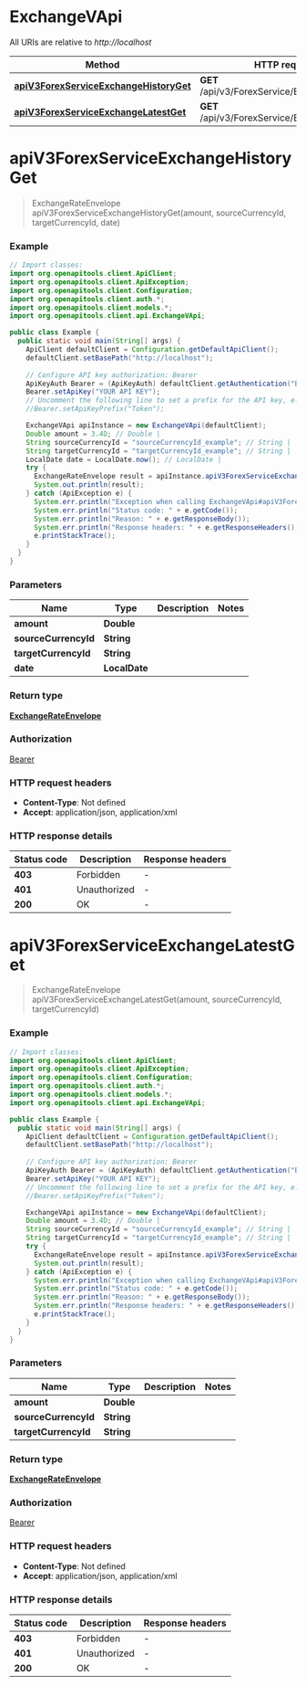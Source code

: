 # ExchangeVApi

All URIs are relative to *http://localhost*

| Method | HTTP request | Description |
|------------- | ------------- | -------------|
| [**apiV3ForexServiceExchangeHistoryGet**](ExchangeVApi.md#apiV3ForexServiceExchangeHistoryGet) | **GET** /api/v3/ForexService/Exchange/History |  |
| [**apiV3ForexServiceExchangeLatestGet**](ExchangeVApi.md#apiV3ForexServiceExchangeLatestGet) | **GET** /api/v3/ForexService/Exchange/Latest |  |


<a id="apiV3ForexServiceExchangeHistoryGet"></a>
# **apiV3ForexServiceExchangeHistoryGet**
> ExchangeRateEnvelope apiV3ForexServiceExchangeHistoryGet(amount, sourceCurrencyId, targetCurrencyId, date)



### Example
```java
// Import classes:
import org.openapitools.client.ApiClient;
import org.openapitools.client.ApiException;
import org.openapitools.client.Configuration;
import org.openapitools.client.auth.*;
import org.openapitools.client.models.*;
import org.openapitools.client.api.ExchangeVApi;

public class Example {
  public static void main(String[] args) {
    ApiClient defaultClient = Configuration.getDefaultApiClient();
    defaultClient.setBasePath("http://localhost");
    
    // Configure API key authorization: Bearer
    ApiKeyAuth Bearer = (ApiKeyAuth) defaultClient.getAuthentication("Bearer");
    Bearer.setApiKey("YOUR API KEY");
    // Uncomment the following line to set a prefix for the API key, e.g. "Token" (defaults to null)
    //Bearer.setApiKeyPrefix("Token");

    ExchangeVApi apiInstance = new ExchangeVApi(defaultClient);
    Double amount = 3.4D; // Double | 
    String sourceCurrencyId = "sourceCurrencyId_example"; // String | 
    String targetCurrencyId = "targetCurrencyId_example"; // String | 
    LocalDate date = LocalDate.now(); // LocalDate | 
    try {
      ExchangeRateEnvelope result = apiInstance.apiV3ForexServiceExchangeHistoryGet(amount, sourceCurrencyId, targetCurrencyId, date);
      System.out.println(result);
    } catch (ApiException e) {
      System.err.println("Exception when calling ExchangeVApi#apiV3ForexServiceExchangeHistoryGet");
      System.err.println("Status code: " + e.getCode());
      System.err.println("Reason: " + e.getResponseBody());
      System.err.println("Response headers: " + e.getResponseHeaders());
      e.printStackTrace();
    }
  }
}
```

### Parameters

| Name | Type | Description  | Notes |
|------------- | ------------- | ------------- | -------------|
| **amount** | **Double**|  | |
| **sourceCurrencyId** | **String**|  | |
| **targetCurrencyId** | **String**|  | |
| **date** | **LocalDate**|  | |

### Return type

[**ExchangeRateEnvelope**](ExchangeRateEnvelope.md)

### Authorization

[Bearer](../README.md#Bearer)

### HTTP request headers

 - **Content-Type**: Not defined
 - **Accept**: application/json, application/xml

### HTTP response details
| Status code | Description | Response headers |
|-------------|-------------|------------------|
| **403** | Forbidden |  -  |
| **401** | Unauthorized |  -  |
| **200** | OK |  -  |

<a id="apiV3ForexServiceExchangeLatestGet"></a>
# **apiV3ForexServiceExchangeLatestGet**
> ExchangeRateEnvelope apiV3ForexServiceExchangeLatestGet(amount, sourceCurrencyId, targetCurrencyId)



### Example
```java
// Import classes:
import org.openapitools.client.ApiClient;
import org.openapitools.client.ApiException;
import org.openapitools.client.Configuration;
import org.openapitools.client.auth.*;
import org.openapitools.client.models.*;
import org.openapitools.client.api.ExchangeVApi;

public class Example {
  public static void main(String[] args) {
    ApiClient defaultClient = Configuration.getDefaultApiClient();
    defaultClient.setBasePath("http://localhost");
    
    // Configure API key authorization: Bearer
    ApiKeyAuth Bearer = (ApiKeyAuth) defaultClient.getAuthentication("Bearer");
    Bearer.setApiKey("YOUR API KEY");
    // Uncomment the following line to set a prefix for the API key, e.g. "Token" (defaults to null)
    //Bearer.setApiKeyPrefix("Token");

    ExchangeVApi apiInstance = new ExchangeVApi(defaultClient);
    Double amount = 3.4D; // Double | 
    String sourceCurrencyId = "sourceCurrencyId_example"; // String | 
    String targetCurrencyId = "targetCurrencyId_example"; // String | 
    try {
      ExchangeRateEnvelope result = apiInstance.apiV3ForexServiceExchangeLatestGet(amount, sourceCurrencyId, targetCurrencyId);
      System.out.println(result);
    } catch (ApiException e) {
      System.err.println("Exception when calling ExchangeVApi#apiV3ForexServiceExchangeLatestGet");
      System.err.println("Status code: " + e.getCode());
      System.err.println("Reason: " + e.getResponseBody());
      System.err.println("Response headers: " + e.getResponseHeaders());
      e.printStackTrace();
    }
  }
}
```

### Parameters

| Name | Type | Description  | Notes |
|------------- | ------------- | ------------- | -------------|
| **amount** | **Double**|  | |
| **sourceCurrencyId** | **String**|  | |
| **targetCurrencyId** | **String**|  | |

### Return type

[**ExchangeRateEnvelope**](ExchangeRateEnvelope.md)

### Authorization

[Bearer](../README.md#Bearer)

### HTTP request headers

 - **Content-Type**: Not defined
 - **Accept**: application/json, application/xml

### HTTP response details
| Status code | Description | Response headers |
|-------------|-------------|------------------|
| **403** | Forbidden |  -  |
| **401** | Unauthorized |  -  |
| **200** | OK |  -  |

